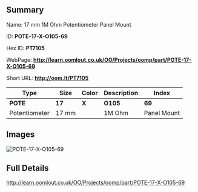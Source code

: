 

## Summary
 
Name:  17 mm 1M Ohm Potentiometer Panel Mount 

ID: __POTE-17-X-O105-69__

Hex ID: __PT7105__

WebPage: __http://learn.oomlout.co.uk/OO/Projects/oomp/part/POTE-17-X-O105-69__

Short URL: __http://oom.lt/PT7105__


| Type   | Size   | Color   | Description   | Index   |    
| ----- | ------   | ------   | -----   | ----   |    
| __POTE__   					| __17__   					| __X__    						| __O105__    					| __69__ |    
| Potentiometer		| 17 mm	| 		| 1M Ohm	| Panel Mount	|

## Images
![POTE-17-X-O105-69](http://oomlout.com/oomp-gen/parts/POTE-17-X-O105-69/POTE-17-X-O105-69_420.jpg)

## Full Details

 http://learn.oomlout.co.uk/OO/Projects/oomp/part/POTE-17-X-O105-69

